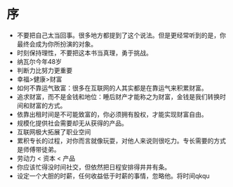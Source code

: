 # 序
- 不要把自己太当回事。很多地方都提到了这个说法。但是更经常听到的是，你最终会成为你所扮演的对象。
- 时刻保持理性，不要把这本书当真理，勇于挑战。
- 纳瓦尔今年48岁
- 判断力比努力更重要
- 幸福>健康>财富
- 如何不靠运气致富：很多在互联网的人其实都是在靠运气来积累财富。
- 追求财富，而不是金钱和地位：睡后财产才能称之为财富，金钱是我们转换时间和财富的方式。
- 依靠出租时间是不可能致富的，你必须拥有股权，才能实现财富自由。
- 规模化提供社会需要却无从获得的产品。
- 互联网极大拓展了职业空间
- 累积专长的过程，对你而言就像玩耍，对他人来说则很吃力。专长需要的方式是师傅带徒弟。
- 劳动力 < 资本 < 产品
- 你应该忙得没时间社交，但依然把日程安排得井井有条。
- 设定一个大胆的时薪，任何收益低于时薪的事情，忽略他。将时间qkqu